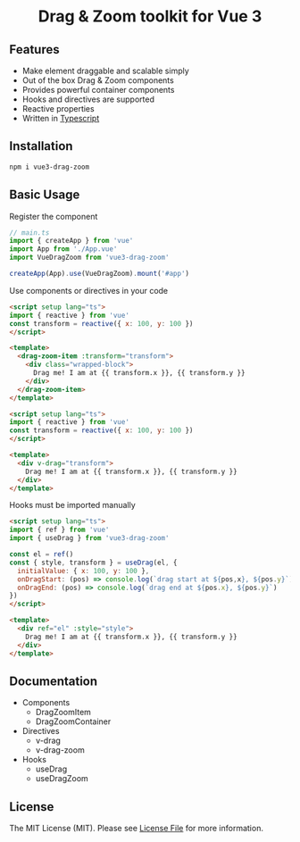 <h1 align="center">Drag & Zoom toolkit for Vue 3</h1>

## Features
- Make element draggable and scalable simply
- Out of the box Drag & Zoom components
- Provides powerful container components
- Hooks and directives are supported
- Reactive properties
- Written in [Typescript](https://www.typescriptlang.org/)

## Installation
```bash
npm i vue3-drag-zoom
```

## Basic Usage
Register the component
```ts
// main.ts
import { createApp } from 'vue'
import App from './App.vue'
import VueDragZoom from 'vue3-drag-zoom'

createApp(App).use(VueDragZoom).mount('#app')
```
Use components or directives in your code
```html
<script setup lang="ts">
import { reactive } from 'vue'
const transform = reactive({ x: 100, y: 100 })
</script>

<template>
  <drag-zoom-item :transform="transform">
    <div class="wrapped-block">
      Drag me! I am at {{ transform.x }}, {{ transform.y }}
    </div>
  </drag-zoom-item>
</template>
```
```html
<script setup lang="ts">
import { reactive } from 'vue'
const transform = reactive({ x: 100, y: 100 })
</script>

<template>
  <div v-drag="transform">
    Drag me! I am at {{ transform.x }}, {{ transform.y }}
  </div>
</template>
```
Hooks must be imported manually
```html 
<script setup lang="ts">
import { ref } from 'vue'
import { useDrag } from 'vue3-drag-zoom'

const el = ref()
const { style, transform } = useDrag(el, {
  initialValue: { x: 100, y: 100 },
  onDragStart: (pos) => console.log(`drag start at ${pos,x}, ${pos.y}`),
  onDragEnd: (pos) => console.log(`drag end at ${pos.x}, ${pos.y}`)
})
</script>

<template>
  <div ref="el" :style="style">
    Drag me! I am at {{ transform.x }}, {{ transform.y }}
  </div>
</template>
```

## Documentation
- Components
  - DragZoomItem
  - DragZoomContainer
- Directives
  - v-drag
  - v-drag-zoom
- Hooks
  - useDrag
  - useDragZoom

## License
The MIT License (MIT). Please see [License File](https://github.com/AkiSun/vue3-drag-zoom/blob/master/LICENSE) for more information.
